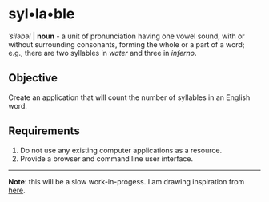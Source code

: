 # syl•la•ble
*ˈsiləbəl* |
**noun** -
a unit of pronunciation having one vowel sound, with or without surrounding
 consonants, forming the whole or a part of a word; e.g., there are two
 syllables in *water* and three in *inferno*.

## Objective
Create an application that will count the number of syllables in an English
word.

## Requirements
 1. Do not use any existing computer applications as a resource.
 1. Provide a browser and command line user interface.


- - -
**Note**: this will be a slow work-in-progess. I am drawing inspiration from [here](http://technify.me/problems/ewe-no-what-eye-mean/).
